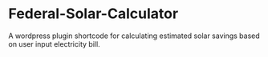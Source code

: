 # Federal-Solar-Calculator
A wordpress plugin shortcode for calculating estimated solar savings based on user input electricity bill.
